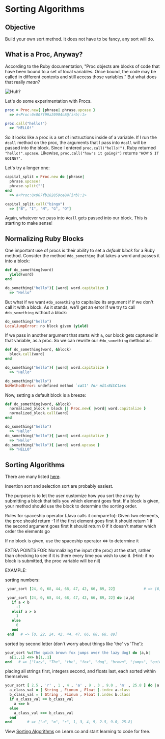 

# Sorting Algorithms

## Objective

Build your own sort method. It does not have to be fancy, any sort will do.

## What is a Proc, Anyway?

According to the Ruby documentation, "Proc objects are blocks of code that have been bound to a set of local variables. Once bound, the code may be called in different contexts and still access those variables." But what does that really _mean_?

![Huh?](http://media.giphy.com/media/zkSFsZpQMZuG4/giphy.gif)

Let's do some experimentation with Procs.

```ruby
proc = Proc.new{ |phrase| phrase.upcase }
  => #<Proc:0x007f99a20904c8@(irb):1> 

proc.call("hello!")
  => "HELLO!"
```

So it looks like a proc is a set of instructions inside of a variable. If I run the `#call` method on the proc, the arguments that I pass into `#call` will be passed into the block. Since I entered `proc.call("hello!")`, Ruby returned `"hello!".upcase`. Likewise, `proc.call("how's it going?")` returns `"HOW'S IT GOING?"`.

Let's try a longer one:

```ruby
capital_split = Proc.new do |phrase|
  phrase.upcase!
  phrase.split("")
end
  => #<Proc:0x007fb182859ce8@(irb):1>

capital_split.call("bingo")
  => ["B", "I", "N", "G", "O"]
```

Again, whatever we pass into `#call` gets passed into our block. This is starting to make sense!

## Normalizing Ruby Blocks

One important use of procs is their ability to set a *default block* for a Ruby method. Consider the method `#do_something` that takes a word and passes it into a block:

```ruby
def do_something(word)
  yield(word)
end

do_something("hello"){ |word| word.capitalize }
  => "Hello" 
```

But what if we want `#do_something` to capitalize its argument if if we don't call it with a block. As it stands, we'll get an error if we try to call `#do_something` without a block:

```ruby
do_something("hello")
LocalJumpError: no block given (yield)
```

If we pass in another argument that starts with `&`, our block gets captured in that variable, as a proc. So we can rewrite our `#do_something` method as:

```ruby
def do_something(word, &block)
  block.call(word)
end

do_something("hello"){ |word| word.capitalize }
  => "Hello"

do_something("hello")
NoMethodError: undefined method `call' for nil:NilClass
```

Now, setting a default block is a breeze:

```ruby
def do_something(word, &block)
  normalized_block = block || Proc.new{ |word| word.capitalize }
  normalized_block.call(word)
end

do_something("hello")
  => "Hello" 
do_something("hello"){ |word| word.capitalize }
  => "Hello" 
do_something("hello"){ |word| word.upcase }
  => "HELLO"
```

## Sorting Algorithms

There are many listed [here](http://en.wikipedia.org/wiki/Sorting_algorithm#Summaries_of_popular_sorting_algorithms).
 
Insertion sort and selection sort are probably easiest.

The purpose is to let the user customize how you sort the array by submitting a block that tells you which
element goes first. If a block is given, your method should use the block to determine the sorting order.
 
Rules for spaceship operator (Java calls it compareTo):
  Given two elements, the proc should return -1 if the first element goes first
  It should return 1 if the second argument goes first
  It should return 0 if it doesn't matter which order the elements go

If no block is given, use the spaceship operator <=> to determine it

EXTRA POINTS FOR:
   Normalizing the input (the proc) at the start, rather than checking to see if it is there every time
   you wish to use it. (Hint: if no block is submitted, the proc variable will be nil)


 EXAMPLE: 

 sorting numbers:
```ruby
 your_sort [24, 0, 68, 44, 68, 47, 42, 66, 89, 22]             # => [0, 22, 24, 42, 44, 47, 66, 68, 68, 89]

 your_sort [24, 0, 68, 44, 68, 47, 42, 66, 89, 22] do |a,b|
   if a < b
     -1
   elsif a > b
     1
   else
     0
   end
 end   # => [0, 22, 24, 42, 44, 47, 66, 68, 68, 89]
```
 
 sorted by second letter (don't worry about things like 'the' vs 'The'):
 ```ruby
 your_sort %w(The quick brown fox jumps over the lazy dog) do |a,b|
   a[1..1] <=> b[1..1]
 end   # => ["lazy", "The", "the", "fox", "dog", "brown", "jumps", "quick", "over"]
```
 
 placing all strings first, integers second, and floats last, each sorted within themselves
 ```ruby
 your_sort [ 2.5 , 'r' , 1 , 4 , 'a' , 9 , 3 , 9.0 , 'm' , 25.8 ] do |a,b|
   a_class_val = [ String , Fixnum , Float ].index a.class
   b_class_val = [ String , Fixnum , Float ].index b.class
   if a_class_val == b_class_val
     a <=> b
   else
     a_class_val <=> b_class_val
   end
 end       # => ["a", "m", "r", 1, 3, 4, 9, 2.5, 9.0, 25.8]
```


<p data-visibility='hidden'>View <a href='https://learn.co/lessons/sorting-algorithms' title='Sorting Algorithms'>Sorting Algorithms</a> on Learn.co and start learning to code for free.</p>
